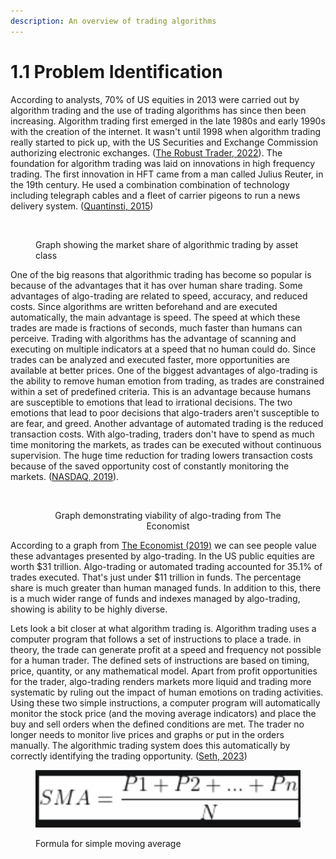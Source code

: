 ```yaml
---
description: An overview of trading algorithms
---
```


# 1.1 Problem Identification

According to analysts, 70% of US equities in 2013 were carried out by algorithm trading and the use of trading algorithms has since then been increasing. Algorithm trading first emerged in the late 1980s and early 1990s with the creation of the internet. It wasn't until 1998 when algorithm trading really started to pick up, with the US Securities and Exchange Commission authorizing electronic exchanges. ([The Robust Trader, 2022](../reference-list.md)). The foundation for algorithm trading was laid on innovations in high frequency trading. The first innovation in HFT came from a man called Julius Reuter, in the 19th century. He used a combination combination of technology including telegraph cables and a fleet of carrier pigeons to run a news delivery system. ([Quantinsti, 2015](../reference-list.md))

<figure><img src="https://www.quantifiedstrategies.com/wp-content/uploads/2022/05/img_6278d43e66e73.png" alt=""><figcaption><p>Graph showing the market share of algorithmic trading by asset class</p></figcaption></figure>

One of the big reasons that algorithmic trading has become so popular is because of the advantages that it has over human share trading. Some advantages of algo-trading are related to speed, accuracy, and reduced costs. Since algorithms are written beforehand and are executed automatically, the main advantage is speed. The speed at which these trades are made is fractions of seconds, much faster than humans can perceive. Trading with algorithms has the advantage of scanning and executing on multiple indicators at a speed that no human could do. Since trades can be analyzed and executed faster, more opportunities are available at better prices. One of the biggest advantages of algo-trading is the ability to remove human emotion from trading, as trades are constrained within a set of predefined criteria. This is an advantage because humans are susceptible to emotions that lead to irrational decisions. The two emotions that lead to poor decisions that algo-traders aren't susceptible to are fear, and greed. Another advantage of automated trading is the reduced transaction costs. With algo-trading, traders don't have to spend as much time monitoring the markets, as trades can be executed without continuous supervision. The huge time reduction for trading lowers transaction costs because of the saved opportunity cost of constantly monitoring the markets. ([NASDAQ, 2019](../reference-list.md)).



<div align="center">

<figure><img src="https://www.economist.com/img/b/400/538/90/sites/default/files/images/print-edition/20191005_FBC840.png" alt=""><figcaption><p>Graph demonstrating viability of algo-trading from The Economist</p></figcaption></figure>

</div>

According to a graph from [The Economist (2019)](../reference-list.md) we can see people value these advantages presented by algo-trading. In the US public equities are worth $31 trillion. Algo-trading or automated trading accounted for 35.1% of trades executed. That's just under $11 trillion in funds. The percentage share is much greater than human managed funds. In addition to this, there is a much wider range of funds and indexes managed by algo-trading, showing is ability to be highly diverse.

Lets look a bit closer at what algorithm trading is. Algorithm trading uses a computer program that follows a set of instructions to place a trade. in theory, the trade can generate profit at a speed and frequency not possible for a human trader. The defined sets of instructions are based on timing, price, quantity, or any mathematical model. Apart from profit opportunities for the trader, algo-trading renders markets more liquid and trading more systematic by ruling out the impact of human emotions on trading activities. Using these two simple instructions, a computer program will automatically monitor the stock price (and the moving average indicators) and place the buy and sell orders when the defined conditions are met. The trader no longer needs to monitor live prices and graphs or put in the orders manually. The algorithmic trading system does this automatically by correctly identifying the trading opportunity. ([Seth, 2023](../reference-list.md))

<figure><img src="../.gitbook/assets/image (3) (1) (1) (1).png" alt=""><figcaption><p>Formula for simple moving average</p></figcaption></figure>

